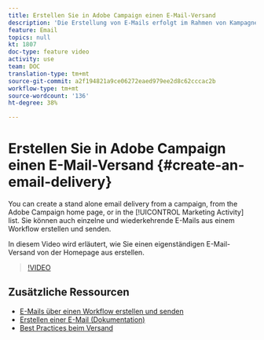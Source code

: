 ```yaml
---
title: Erstellen Sie in Adobe Campaign einen E-Mail-Versand
description: 'Die Erstellung von E-Mails erfolgt im Rahmen von Kampagnen, ausgehend von der Adobe Campaign-Startseite oder in der Liste der Marketingaktivitäten. In Workflows lassen sich ebenfalls E-Mails zum einmaligen oder zum wiederkehrenden Versand erstellen. In diesem Video wird das Erstellen eines E-Mail-Versands auf der Homepage erläutert. '
feature: Email
topics: null
kt: 1807
doc-type: feature video
activity: use
team: DOC
translation-type: tm+mt
source-git-commit: a2f194821a9ce06272eaed979ee2d8c62cccac2b
workflow-type: tm+mt
source-wordcount: '136'
ht-degree: 38%

---
```



# Erstellen Sie in Adobe Campaign einen E-Mail-Versand {#create-an-email-delivery}

You can create a stand alone email delivery from a campaign, from the Adobe Campaign home page, or in the [!UICONTROL Marketing Activity] list. Sie können auch einzelne und wiederkehrende E-Mails aus einem Workflow erstellen und senden.

In diesem Video wird erläutert, wie Sie einen eigenständigen E-Mail-Versand von der Homepage aus erstellen.

>[!VIDEO](https://video.tv.adobe.com/v/23721?quality=12)

## Zusätzliche Ressourcen

* [E-Mails über einen Workflow erstellen und senden](/help/communication-channels/email/create-and-send-emails-via-workflow.md)
* [Erstellen einer E-Mail (Dokumentation)](https://docs.adobe.com/content/help/en/campaign-standard/using/communication-channels/email-messages/creating-an-email.html)
* [Best Practices beim Versand](https://docs.campaign.adobe.com/doc/standard/getting_started/de/ACS_DeliveryBestPractices.html)
